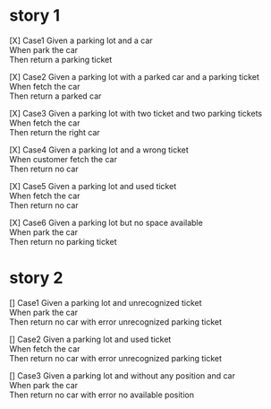 # story 1
[X] Case1
    Given a parking lot and a car  
    When park the car  
    Then return a parking ticket  

[X] Case2
    Given a parking lot with a parked car and a parking ticket  
    When fetch the car  
    Then return a parked car  

[X] Case3
    Given a parking lot with two ticket and two parking tickets  
    When fetch the car  
    Then return the right car  

[X] Case4
    Given a parking lot and a wrong ticket  
    When customer fetch the car  
    Then return no car

[X] Case5
    Given a parking lot and used ticket  
    When fetch the car  
    Then return no car  

[X] Case6
    Given a parking lot but no space available  
    When park the car  
    Then return no parking ticket 

# story 2
[] Case1
    Given a parking lot and unrecognized ticket  
    When park the car  
    Then return no car with error unrecognized parking ticket  

[] Case2
    Given a parking lot and used ticket  
    When fetch the car  
    Then return no car with error unrecognized parking ticket 

[] Case3
    Given a parking lot and without any position and car  
    When park the car  
    Then return no car with error no available position